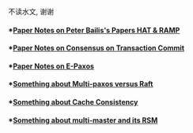 

不读水文, 谢谢

#### *[Paper Notes on Peter Bailis's Papers HAT & RAMP](https://github.com/dase314ecnu/huiqihu.github.io/blob/master/template/1.md)


#### *[Paper Notes on Consensus on Transaction Commit]()


#### *[Paper Notes on E-Paxos]()


#### *[Something about Multi-paxos versus Raft]()


#### *[Something about Cache Consistency]()


#### *[Something about multi-master and its RSM]()








